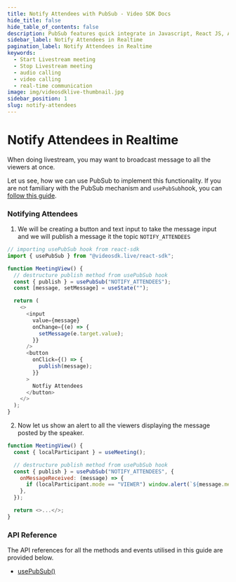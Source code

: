 ```yaml
---
title: Notify Attendees with PubSub - Video SDK Docs
hide_title: false
hide_table_of_contents: false
description: PubSub features quick integrate in Javascript, React JS, Android, IOS, React Native, Flutter with Video SDK to add live video & audio conferencing to your applications.
sidebar_label: Notify Attendees in Realtime
pagination_label: Notify Attendees in Realtime
keywords:
  - Start Livestream meeting
  - Stop Livestream meeting
  - audio calling
  - video calling
  - real-time communication
image: img/videosdklive-thumbnail.jpg
sidebar_position: 1
slug: notify-attendees
---
```


# Notify Attendees in Realtime

When doing livestream, you may want to broadcast message to all the viewers at once.

Let us see, how we can use PubSub to implement this functionality. If you are not familiary with the PubSub mechanism and `usePubSub`hook, you can [follow this guide](/react/guide/video-and-audio-calling-api-sdk/collaboration-in-meeting/pubsub).

### Notifying Attendees

1. We will be creating a button and text input to take the message input and we will publish a message it the topic `NOTIFY_ATTENDEES`

```js
// importing usePubSub hook from react-sdk
import { usePubSub } from "@videosdk.live/react-sdk";

function MeetingView() {
  // destructure publish method from usePubSub hook
  const { publish } = usePubSub("NOTIFY_ATTENDEES");
  const [message, setMessage] = useState("");

  return (
    <>
      <input
        value={message}
        onChange={(e) => {
          setMessage(e.target.value);
        }}
      />
      <button
        onClick={() => {
          publish(message);
        }}
      >
        Notfiy Attendees
      </button>
    </>
  );
}
```

2. Now let us show an alert to all the viewers displaying the message posted by the speaker.

```js
function MeetingView() {
  const { localParticipant } = useMeeting();

  // destructure publish method from usePubSub hook
  const { publish } = usePubSub("NOTIFY_ATTENDEES", {
    onMessageReceived: (message) => {
      if (localParticipant.mode == "VIEWER") window.alert(`${message.message}`);
    },
  });

  return <>...</>;
}
```

### API Reference

The API references for all the methods and events utilised in this guide are provided below.

- [usePubSub()](/react/api/sdk-reference/use-pubsub)
